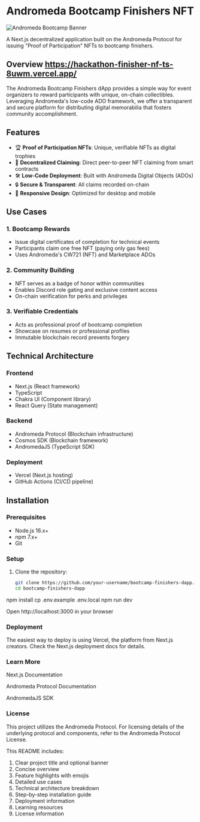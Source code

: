 # Andromeda Bootcamp Finishers NFT  
![Andromeda Bootcamp Banner](https://gateway.pinata.cloud/ipfs/bafybeicyjyimf3ukiw6ww7d4jk3hwxnewlsdh3cthtxgrhkarzuo3srvcq)


A Next.js decentralized application built on the Andromeda Protocol for issuing "Proof of Participation" NFTs to bootcamp finishers.

## Overview      https://hackathon-finisher-nf-ts-8uwm.vercel.app/

The Andromeda Bootcamp Finishers dApp provides a simple way for event organizers to reward participants with unique, on-chain collectibles. Leveraging Andromeda's low-code ADO framework, we offer a transparent and secure platform for distributing digital memorabilia that fosters community accomplishment.

## Features

- 🏆 **Proof of Participation NFTs**: Unique, verifiable NFTs as digital trophies
- 🔗 **Decentralized Claiming**: Direct peer-to-peer NFT claiming from smart contracts
- 🛠️ **Low-Code Deployment**: Built with Andromeda Digital Objects (ADOs)
- 🔒 **Secure & Transparent**: All claims recorded on-chain
- 📱 **Responsive Design**: Optimized for desktop and mobile

## Use Cases

### 1. Bootcamp Rewards
- Issue digital certificates of completion for technical events
- Participants claim one free NFT (paying only gas fees)
- Uses Andromeda's CW721 (NFT) and Marketplace ADOs

### 2. Community Building
- NFT serves as a badge of honor within communities
- Enables Discord role gating and exclusive content access
- On-chain verification for perks and privileges

### 3. Verifiable Credentials
- Acts as professional proof of bootcamp completion
- Showcase on resumes or professional profiles
- Immutable blockchain record prevents forgery

## Technical Architecture

### Frontend
- Next.js (React framework)
- TypeScript
- Chakra UI (Component library)
- React Query (State management)

### Backend
- Andromeda Protocol (Blockchain infrastructure)
- Cosmos SDK (Blockchain framework)
- AndromedaJS (TypeScript SDK)

### Deployment
- Vercel (Next.js hosting)
- GitHub Actions (CI/CD pipeline)

## Installation

### Prerequisites
- Node.js 16.x+
- npm 7.x+
- Git

### Setup
1. Clone the repository:
   ```bash
   git clone https://github.com/your-username/bootcamp-finishers-dapp.git
   cd bootcamp-finishers-dapp

npm install
cp .env.example .env.local
npm run dev

Open http://localhost:3000 in your browser

### Deployment
The easiest way to deploy is using Vercel, the platform from Next.js creators. Check the Next.js deployment docs for details.

### Learn More
Next.js Documentation

Andromeda Protocol Documentation

AndromedaJS SDK

### License
This project utilizes the Andromeda Protocol. For licensing details of the underlying protocol and components, refer to the Andromeda Protocol License.


This README includes:
1. Clear project title and optional banner
2. Concise overview
3. Feature highlights with emojis
4. Detailed use cases
5. Technical architecture breakdown
6. Step-by-step installation guide
7. Deployment information
8. Learning resources
9. License information
